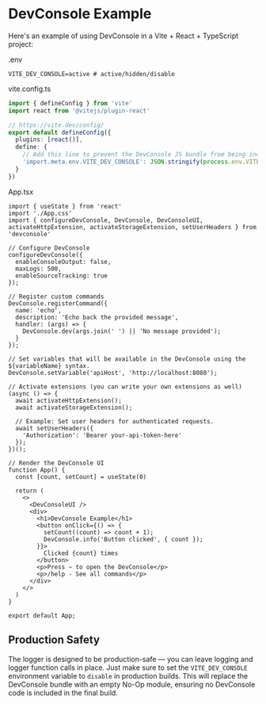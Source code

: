 # DevConsole Example

Here's an example of using DevConsole in a Vite + React + TypeScript project:

.env

```env
VITE_DEV_CONSOLE=active # active/hidden/disable
```

vite.config.ts

```ts
import { defineConfig } from 'vite'
import react from '@vitejs/plugin-react'

// https://vite.dev/config/
export default defineConfig({
  plugins: [react()],
  define: {
    // Add this line to prevent the DevConsole JS bundle from being included in production.
    'import.meta.env.VITE_DEV_CONSOLE': JSON.stringify(process.env.VITE_DEV_CONSOLE || 'disable')
  }
})
```

App.tsx

```tsx
import { useState } from 'react'
import './App.css'
import { configureDevConsole, DevConsole, DevConsoleUI, activateHttpExtension, activateStorageExtension, setUserHeaders } from 'devconsole'

// Configure DevConsole
configureDevConsole({
  enableConsoleOutput: false,
  maxLogs: 500,
  enableSourceTracking: true
});

// Register custom commands
DevConsole.registerCommand({
  name: 'echo',
  description: 'Echo back the provided message',
  handler: (args) => {
    DevConsole.dev(args.join(' ') || 'No message provided');
  }
});

// Set variables that will be available in the DevConsole using the ${variableName} syntax.
DevConsole.setVariable('apiHost', 'http://localhost:8080');

// Activate extensions (you can write your own extensions as well)
(async () => {
  await activateHttpExtension();
  await activateStorageExtension();

  // Example: Set user headers for authenticated requests.
  await setUserHeaders({
    'Authorization': 'Bearer your-api-token-here'
  });
})();

// Render the DevConsole UI
function App() {
  const [count, setCount] = useState(0)

  return (
    <>
      <DevConsoleUI />
      <div>
        <h1>DevConsole Example</h1>
        <button onClick={() => {
          setCount((count) => count + 1);
          DevConsole.info('Button clicked', { count });
        }}>
          Clicked {count} times
        </button>
        <p>Press ~ to open the DevConsole</p>
        <p>/help - See all commands</p>
      </div>
    </>
  )
}

export default App;
```

## Production Safety

The logger is designed to be production-safe — you can leave logging and logger function calls in place.
Just make sure to set the `VITE_DEV_CONSOLE` environment variable to `disable` in production builds.
This will replace the DevConsole bundle with an empty No-Op module, ensuring no DevConsole code is included in the final build.